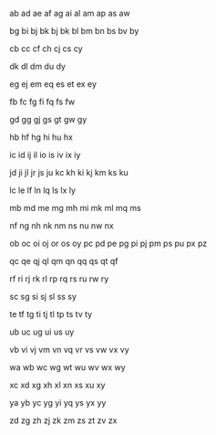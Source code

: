 ab
ad
ae
af
ag
ai
al
am
ap
as
aw

bg
bi
bj
bk
bj
bk
bl
bm
bn
bs
bv
by

cb
cc
cf
ch
cj
cs
cy

dk
dl
dm
du
dy

eg
ej
em
eq
es
et
ex
ey

fb
fc
fg
fi
fq
fs
fw

gd
gg
gj
gs
gt
gw
gy

hb
hf
hg
hi
hu
hx

ic
id
ij
il
io
is
iv
ix
iy

jd
ji
jl
jr
js
ju
kc
kh
ki
kj
km
ks
ku

lc
le
lf
ln
lq
ls
lx
ly

mb
md
me
mg
mh
mi
mk
ml
mq
ms

nf
ng
nh
nk
nm
ns
nu
nw
nx

ob
oc
oi
oj
or
os
oy
pc
pd
pe
pg
pi
pj
pm
ps
pu
px
pz

qc
qe
qj
ql
qm
qn
qq
qs
qt
qf

rf
ri
rj
rk
rl
rp
rq
rs
ru
rw
ry

sc
sg
si
sj
sl
ss
sy

te
tf
tg
ti
tj
tl
tp
ts
tv
ty

ub
uc
ug
ui
us
uy

vb
vi
vj
vm
vn
vq
vr
vs
vw
vx
vy

wa
wb
wc
wg
wt
wu
wv
wx
wy

xc
xd
xg
xh
xl
xn
xs
xu
xy

ya
yb
yc
yg
yi
yq
ys
yx
yy

zd
zg
zh
zj
zk
zm
zs
zt
zv
zx


